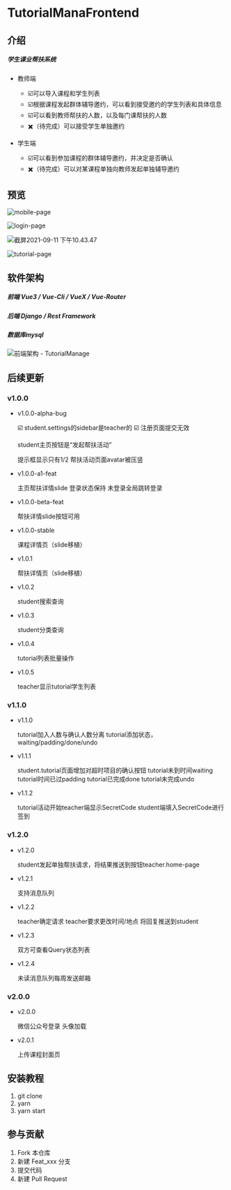 # TutorialManaFrontend

## 介绍

##### 学生课业帮扶系统

- 教师端
  - ☑️可以导入课程和学生列表
  - ☑️根据课程发起群体辅导邀约，可以看到接受邀约的学生列表和具体信息
  - ☑️可以看到教师帮扶的人数，以及每门课帮扶的人数
  - ✖️（待完成）可以接受学生单独邀约

- 学生端
  - ☑️可以看到参加课程的群体辅导邀约，并决定是否确认
  - ✖️（待完成）可以对某课程单独向教师发起单独辅导邀约

## 预览

![mobile-page](./docs/mobile-page.png)

![login-page](./docs/login-page.png)

![截屏2021-09-11 下午10.43.47](./docs/home-page.png)

![tutorial-page](./docs/tutorial-page.png)

## 软件架构

##### 前端 Vue3 / Vue-Cli / VueX / Vue-Router

##### 后端 Django / Rest Framework

##### 数据库mysql

![前端架构 - TutorialManage](./docs/TutorialManage.jpg)

## 后续更新

### v1.0.0

- v1.0.0-alpha-bug

  ☑️ student.settings的sidebar是teacher的
  ☑️ 注册页面提交无效

  student主页按钮是“发起帮扶活动”

  提示框显示只有1/2
  帮扶活动页面avatar被压竖

- v1.0.0-a1-feat

    主页帮扶详情slide
    登录状态保持
    未登录全局跳转登录
    
- v1.0.0-beta-feat

    帮扶详情slide按钮可用

- v1.0.0-stable

    课程详情页（slide移植）

- v1.0.1

    帮扶详情页（slide移植）

- v1.0.2

    student搜索查询

- v1.0.3

    student分类查询

- v1.0.4

    tutorial列表批量操作

- v1.0.5

    teacher显示tutorial学生列表

### v1.1.0

- v1.1.0

    tutorial加入人数与确认人数分离
    tutorial添加状态，waiting/padding/done/undo

- v1.1.1

    student.tutorial页面增加对超时项目的确认按钮
    tutorial未到时间waiting
    tutorial时间已过padding
    tutorial已完成done
    tutorial未完成undo

- v1.1.2

    tutorial活动开始teacher端显示SecretCode
    student端填入SecretCode进行签到

### v1.2.0

- v1.2.0

    student发起单独帮扶请求，将结果推送到按钮teacher.home-page
- v1.2.1

    支持消息队列
    
- v1.2.2

    teacher确定请求
    teacher要求更改时间/地点
    将回复推送到student
    
- v1.2.3

    双方可查看Query状态列表
    
- v1.2.4

    未读消息队列每周发送邮箱

### v2.0.0

- v2.0.0

    微信公众号登录
    头像加载
    
- v2.0.1

    上传课程封面页

## 安装教程

1.  git clone
2.  yarn
3.  yarn start

## 参与贡献

1.  Fork 本仓库
2.  新建 Feat_xxx 分支
3.  提交代码
4.  新建 Pull Request
